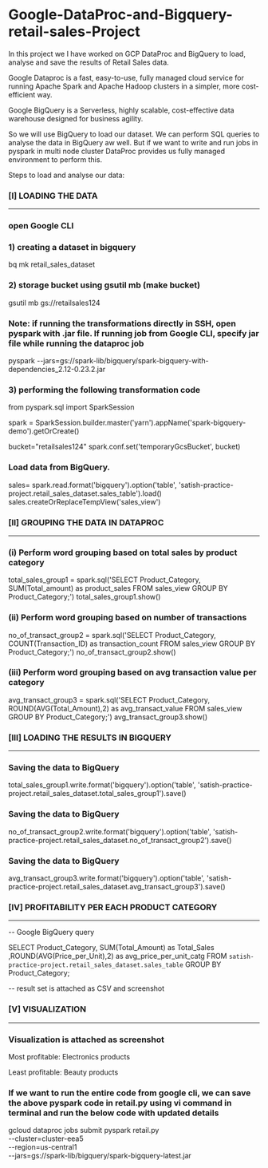 # Google-DataProc-and-Bigquery-retail-sales-Project

In this project we I have worked on GCP DataProc and BigQuery to load, analyse and save the results of Retail Sales data.

Google Dataproc is a fast, easy-to-use, fully managed cloud service for running Apache Spark and Apache Hadoop clusters in a simpler, more cost-efficient way.

Google BigQuery is a Serverless, highly scalable, cost-effective data warehouse designed for business agility.

So we will use BigQuery to load our dataset. We can perform SQL queries to analyse the data in BigQuery aw well. But if we want to write and run jobs in pyspark in multi node cluster DataProc provides us fully managed environment to perform this.

Steps to load and analyse our data:

### [I] LOADING THE DATA
-----------------------------------------------------------------------
### open Google CLI

### 1) creating a dataset in bigquery
bq mk retail_sales_dataset

### 2) storage bucket using gsutil mb (make bucket)
gsutil mb gs://retailsales124


### Note: if running the transformations directly in SSH, open pyspark with .jar file. If running job from Google CLI, specify jar file while running the dataproc job
pyspark --jars=gs://spark-lib/bigquery/spark-bigquery-with-dependencies_2.12-0.23.2.jar 

### 3) performing the following transformation code
from pyspark.sql import SparkSession

spark = SparkSession.builder.master('yarn').appName('spark-bigquery-demo').getOrCreate()

bucket="retailsales124"
spark.conf.set('temporaryGcsBucket', bucket)


### Load data from BigQuery.
sales= spark.read.format('bigquery').option('table', 'satish-practice-project.retail_sales_dataset.sales_table').load()
sales.createOrReplaceTempView('sales_view')



### [II] GROUPING THE DATA IN DATAPROC
-------------------------------------------------------------------------------------------------

### (i) Perform word grouping based on total sales by product category
total_sales_group1 = spark.sql('SELECT Product_Category, SUM(Total_amount) as product_sales FROM sales_view GROUP BY Product_Category;')
total_sales_group1.show()

### (ii) Perform word grouping based on number of transactions
no_of_transact_group2 = spark.sql('SELECT Product_Category, COUNT(Transaction_ID) as transaction_count FROM sales_view GROUP BY Product_Category;')
no_of_transact_group2.show()

### (iii) Perform word grouping based on avg transaction value per category
avg_transact_group3 = spark.sql('SELECT Product_Category, ROUND(AVG(Total_Amount),2) as avg_transact_value FROM sales_view GROUP BY Product_Category;')
avg_transact_group3.show()



### [III] LOADING THE RESULTS IN BIGQUERY
---------------------------------------------------------------------------------------------------
### Saving the data to BigQuery
total_sales_group1.write.format('bigquery').option('table', 'satish-practice-project.retail_sales_dataset.total_sales_group1').save()

### Saving the data to BigQuery
no_of_transact_group2.write.format('bigquery').option('table', 'satish-practice-project.retail_sales_dataset.no_of_transact_group2').save()

### Saving the data to BigQuery
avg_transact_group3.write.format('bigquery').option('table', 'satish-practice-project.retail_sales_dataset.avg_transact_group3').save()




### [IV] PROFITABILITY PER EACH PRODUCT CATEGORY
------------------------------------------------------------------------------------------------
-- Google BigQuery query

SELECT Product_Category, SUM(Total_Amount) as Total_Sales ,ROUND(AVG(Price_per_Unit),2) as avg_price_per_unit_catg
FROM `satish-practice-project.retail_sales_dataset.sales_table` GROUP BY Product_Category;


-- result set is attached as CSV and screenshot


### [V] VISUALIZATION
--------------------------------------------------

### Visualization is attached as screenshot

Most profitable: Electronics products

Least profitable: Beauty products


### If we want to run the entire code from google cli, we can save the above pyspark code in retail.py using vi command in terminal and run the below code with updated details

gcloud dataproc jobs submit pyspark retail.py \
    --cluster=cluster-eea5 \
    --region=us-central1 \
    --jars=gs://spark-lib/bigquery/spark-bigquery-latest.jar
